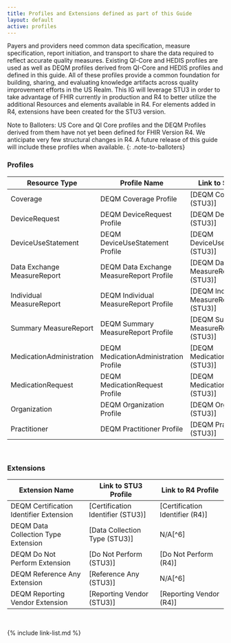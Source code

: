 ```yaml
---
title: Profiles and Extensions defined as part of this Guide
layout: default
active: profiles
---
```


   Payers and providers need common data specification, measure specification, report initiation, and transport to share the data required to reflect accurate quality measures. Existing QI-Core and HEDIS profiles are used as well as DEQM profiles derived from QI-Core and HEDIS profiles and defined in this guide. All of these profiles provide a common foundation for building, sharing, and evaluating knowledge artifacts across quality improvement efforts in the US Realm. This IG will leverage STU3 in order to take advantage of FHIR currently in production and R4 to better utilize the additional Resources and elements available in R4.  For elements added in R4, extensions have been created for the STU3 version.

Note to Balloters: US Core and QI Core profiles and the DEQM Profiles derived from them have
not yet been defined for FHIR Version R4.  We anticipate very few
structural changes in R4.  A future release of this guide will include
these profiles when available.
{: .note-to-balloters}

### Profiles

|Resource Type|Profile Name|Link to STU3 Profile|Link to R4 Profile|
|---|---|---|---|
|Coverage|DEQM Coverage Profile|[DEQM Coverage (STU3)]|[DEQM Coverage (R4)]||
|DeviceRequest|DEQM DeviceRequest Profile|[DEQM DeviceRequest (STU3)]|[DEQM DeviceRequest (R4)]|
|DeviceUseStatement|DEQM DeviceUseStatement Profile|[DEQM DeviceUseStatement (STU3)]|[DEQM DeviceUseStatement (R4)]|
|Data Exchange MeasureReport|DEQM Data Exchange MeasureReport Profile|[DEQM Data Exchange MeasureReport Profile (STU3)]|[DEQM Data Exchange MeasureReport Profile (R4)]|
|Individual MeasureReport|DEQM Individual MeasureReport Profile|[DEQM Individual MeasureReport Profile (STU3)]|[DEQM Individual MeasureReport Profile (R4)]|
|Summary MeasureReport|DEQM Summary MeasureReport Profile|[DEQM Summary MeasureReport Profile (STU3)]|[DEQM Summary MeasureReport Profile (R4)]|
|MedicationAdministration|DEQM MedicationAdministration Profile|[DEQM MedicationAdministration (STU3)]|[DEQM MedicationAdministration (R4)]|
|MedicationRequest|DEQM MedicationRequest Profile|[DEQM MedicationRequest (STU3)]|[DEQM MedicationRequest (R4)]|
|Organization|DEQM Organization Profile|[DEQM Organization (STU3)]|[DEQM Organization (R4)]|
|Practitioner|DEQM Practitioner Profile|[DEQM Practitioner (STU3)]|[DEQM Practitioner (R4)]|

<br />

### Extensions

|Extension Name|Link to STU3 Profile|Link to R4 Profile|
|---|---|---|
|DEQM Certification Identifier Extension|[Certification Identifier (STU3)]|[Certification Identifier (R4)]|
|DEQM Data Collection Type Extension|[Data Collection Type (STU3)]|N/A[^6]|
|DEQM Do Not Perform Extension|[Do Not Perform (STU3)]|[Do Not Perform (R4)]|
|DEQM Reference Any Extension|[Reference Any (STU3)]|N/A[^6]|
|DEQM Reporting Vendor Extension|[Reporting Vendor (STU3)]|[Reporting Vendor (R4)]|

<br />

{% include link-list.md %}
